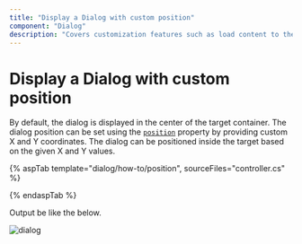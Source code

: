 ```yaml
---
title: "Display a Dialog with custom position"
component: "Dialog"
description: "Covers customization features such as load content to the dialog from external sources, built-in alert, and confirmation model dialog."
---
```


# Display a Dialog with custom position

By default, the dialog is displayed in the center of the target container. The dialog position can be set using the [`position`](https://help.syncfusion.com/cr/aspnetcore-js2/Syncfusion.EJ2.Popups.Dialog.html#Syncfusion_EJ2_Popups_Dialog_Position) property by providing custom X and Y coordinates.
The dialog can be positioned inside the target based on the given X and Y values.

{% aspTab template="dialog/how-to/position", sourceFiles="controller.cs" %}

{% endaspTab %}

Output be like the below.

![dialog](../images/dialog-custom-position.png)